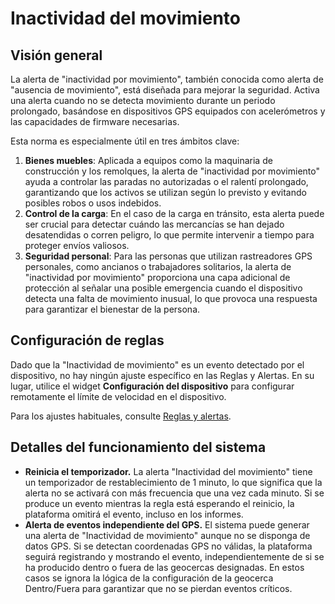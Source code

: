 # Inactividad del movimiento

## Visión general

La alerta de "inactividad por movimiento", también conocida como alerta de "ausencia de movimiento", está diseñada para mejorar la seguridad. Activa una alerta cuando no se detecta movimiento durante un periodo prolongado, basándose en dispositivos GPS equipados con acelerómetros y las capacidades de firmware necesarias.

Esta norma es especialmente útil en tres ámbitos clave:

1. **Bienes muebles**: Aplicada a equipos como la maquinaria de construcción y los remolques, la alerta de "inactividad por movimiento" ayuda a controlar las paradas no autorizadas o el ralentí prolongado, garantizando que los activos se utilizan según lo previsto y evitando posibles robos o usos indebidos.
2. **Control de la carga**: En el caso de la carga en tránsito, esta alerta puede ser crucial para detectar cuándo las mercancías se han dejado desatendidas o corren peligro, lo que permite intervenir a tiempo para proteger envíos valiosos.
3. **Seguridad personal**: Para las personas que utilizan rastreadores GPS personales, como ancianos o trabajadores solitarios, la alerta de "inactividad por movimiento" proporciona una capa adicional de protección al señalar una posible emergencia cuando el dispositivo detecta una falta de movimiento inusual, lo que provoca una respuesta para garantizar el bienestar de la persona.

## Configuración de reglas

Dado que la "Inactividad de movimiento" es un evento detectado por el dispositivo, no hay ningún ajuste específico en las Reglas y Alertas. En su lugar, utilice el widget **Configuración del dispositivo** para configurar remotamente el límite de velocidad en el dispositivo.

Para los ajustes habituales, consulte [Reglas y alertas](../).

## Detalles del funcionamiento del sistema

* **Reinicia el temporizador.** La alerta "Inactividad del movimiento" tiene un temporizador de restablecimiento de 1 minuto, lo que significa que la alerta no se activará con más frecuencia que una vez cada minuto. Si se produce un evento mientras la regla está esperando el reinicio, la plataforma omitirá el evento, incluso en los informes.
* **Alerta de eventos independiente del GPS.** El sistema puede generar una alerta de "Inactividad de movimiento" aunque no se disponga de datos GPS. Si se detectan coordenadas GPS no válidas, la plataforma seguirá registrando y mostrando el evento, independientemente de si se ha producido dentro o fuera de las geocercas designadas. En estos casos se ignora la lógica de la configuración de la geocerca Dentro/Fuera para garantizar que no se pierdan eventos críticos.
